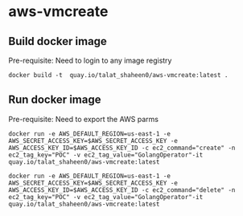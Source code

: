 # aws-vmcreate

## Build docker image
Pre-requisite: Need to login to any image registry

```
docker build -t  quay.io/talat_shaheen0/aws-vmcreate:latest .
```

## Run docker image
Pre-requisite: Need to export the AWS parms

```
docker run -e AWS_DEFAULT_REGION=us-east-1 -e AWS_SECRET_ACCESS_KEY=$AWS_SECRET_ACCESS_KEY -e AWS_ACCESS_KEY_ID=$AWS_ACCESS_KEY_ID -c ec2_command="create" -n ec2_tag_key="POC" -v ec2_tag_value="GolangOperator"-it quay.io/talat_shaheen0/aws-vmcreate:latest

docker run -e AWS_DEFAULT_REGION=us-east-1 -e AWS_SECRET_ACCESS_KEY=$AWS_SECRET_ACCESS_KEY -e AWS_ACCESS_KEY_ID=$AWS_ACCESS_KEY_ID -c ec2_command="delete" -n ec2_tag_key="POC" -v ec2_tag_value="GolangOperator"-it quay.io/talat_shaheen0/aws-vmcreate:latest
```
